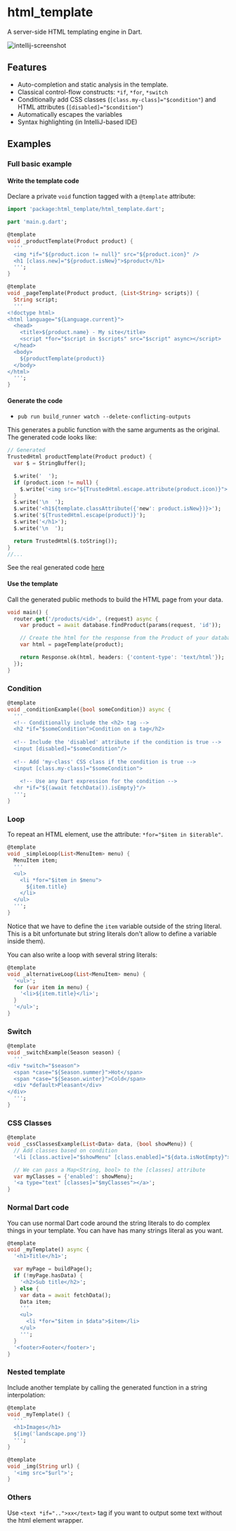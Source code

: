 # html_template

A server-side HTML templating engine in Dart.

![intellij-screenshot](doc/screenshot.png)

## Features

- Auto-completion and static analysis in the template.
- Classical control-flow constructs: `*if`, `*for`, `*switch`
- Conditionally add CSS classes (`[class.my-class]="$condition"`) and HTML attributes (`[disabled]="$condition"`)
- Automatically escapes the variables
- Syntax highlighting (in IntelliJ-based IDE)

## Examples

### Full basic example
#### Write the template code

Declare a private `void` function tagged with a `@template` attribute:

```dart
import 'package:html_template/html_template.dart';

part 'main.g.dart';

@template
void _productTemplate(Product product) {
  '''
  <img *if="${product.icon != null}" src="${product.icon}" />
  <h1 [class.new]="${product.isNew}">$product</h1>
  ''';
}

@template
void _pageTemplate(Product product, {List<String> scripts}) {
  String script;
  '''
<!doctype html>
<html language="${Language.current}">
  <head>
    <title>${product.name} - My site</title>
    <script *for="$script in $scripts" src="$script" async></script>
  </head>
  <body>
    ${productTemplate(product)}
  </body>
</html>
  ''';
}
```

#### Generate the code

- `pub run build_runner watch --delete-conflicting-outputs`

This generates a public function with the same arguments as the original. The generated code looks like:
```dart
// Generated
TrustedHtml productTemplate(Product product) {
  var $ = StringBuffer();

  $.write('  ');
  if (product.icon != null) {
    $.write('<img src="${TrustedHtml.escape.attribute(product.icon)}">');
  }
  $.write('\n  ');
  $.write('<h1${template.classAttribute({'new': product.isNew})}>');
  $.write('${TrustedHtml.escape(product)}');
  $.write('</h1>');
  $.write('\n  ');

  return TrustedHtml($.toString());
}
//...
```
See the real generated code [here](example/lib/main.g.dart)

#### Use the template

Call the generated public methods to build the HTML page from your data.
```dart
void main() {
  router.get('/products/<id>', (request) async {
    var product = await database.findProduct(params(request, 'id'));

    // Create the html for the response from the Product of your database
    var html = pageTemplate(product);

    return Response.ok(html, headers: {'content-type': 'text/html'});
  });
}
```

### Condition
```dart
@template
void _conditionExample({bool someCondition}) async {
  '''  
  <!-- Conditionally include the <h2> tag -->
  <h2 *if="$someCondition">Condition on a tag</h2>
  
  <!-- Include the 'disabled' attribute if the condition is true -->
  <input [disabled]="$someCondition"/>
  
  <!-- Add 'my-class' CSS class if the condition is true -->
  <input [class.my-class]="$someCondition">
  
    <!-- Use any Dart expression for the condition -->
  <hr *if="${(await fetchData()).isEmpty}"/>
  ''';
}
```

### Loop
To repeat an HTML element, use the attribute: `*for="$item in $iterable"`.  

```dart
@template
void _simpleLoop(List<MenuItem> menu) {
  MenuItem item;
  '''
  <ul>
    <li *for="$item in $menu">
      ${item.title}
    </li>
  </ul>
  ''';
}
```

Notice that we have to define the `item` variable outside of the string literal.   
This is a bit unfortunate but string literals don't allow to define a variable inside them).

You can also write a loop with several string literals:
```dart
@template
void _alternativeLoop(List<MenuItem> menu) {
  '<ul>';
  for (var item in menu) {
    '<li>${item.title}</li>';
  }
  '</ul>';
}
```

### Switch
```dart
@template
void _switchExample(Season season) {
  '''
<div *switch="$season">
  <span *case="${Season.summer}">Hot</span>
  <span *case="${Season.winter}">Cold</span>
  <div *default>Pleasant</div>
</div>
  ''';
}
```

### CSS Classes
```dart
@template
void _cssClassesExample(List<Data> data, {bool showMenu}) {
  // Add classes based on condition
  '<li [class.active]="$showMenu" [class.enabled]="${data.isNotEmpty}">Actif</li>';

  // We can pass a Map<String, bool> to the [classes] attribute
  var myClasses = {'enabled': showMenu};
  '<a type="text" [classes]="$myClasses"></a>';
}
```

### Normal Dart code
You can use normal Dart code around the string literals to do complex things in your template.
You can have has many strings literal as you want.

```dart
@template
void _myTemplate() async {
  '<h1>Title</h1>';

  var myPage = buildPage();
  if (!myPage.hasData) {
    '<h2>Sub title</h2>';
  } else {
    var data = await fetchData();
    Data item;
    '''
    <ul>
      <li *for="$item in $data">$item</li>
    </ul>
    ''';
  }
  '<footer>Footer</footer>';
}
```

### Nested template
Include another template by calling the generated function in a string interpolation:

```dart
@template
void _myTemplate() {
  '''
  <h1>Images</h1>
  ${img('landscape.png')}
  ''';
}

@template
void _img(String url) {
  '<img src="$url">';
}
```

### Others
Use `<text *if="..">xx</text>` tag if you want to output some text without the html element wrapper.
